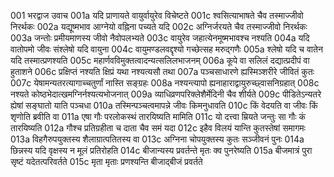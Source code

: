 001  भरद्वाज उवाच
001a यदि प्राणायते वायुर्वायुरेव विचेष्टते
001c श्वसित्याभाषते चैव तस्माज्जीवो निरर्थकः
002a यद्यूष्मभाव आग्नेयो वह्निना पच्यते यदि
002c अग्निर्जरयते चैव तस्माज्जीवो निरर्थकः
003a जन्तोः प्रमीयमाणस्य जीवो नैवोपलभ्यते
003c वायुरेव जहात्येनमूष्मभावश्च नश्यति
004a यदि वातोपमो जीवः संश्लेषो यदि वायुना
004c वायुमण्डलवद्दृश्यो गच्छेत्सह मरुद्गणैः
005a श्लेषो यदि च वातेन यदि तस्मात्प्रणश्यति
005c महार्णवविमुक्तत्वादन्यत्सलिलभाजनम्
006a कूपे वा सलिलं दद्यात्प्रदीपं वा हुताशने
006c प्रक्षिप्तं नश्यति क्षिप्रं यथा नश्यत्यसौ तथा
007a पञ्चसाधारणे ह्यस्मिञ्शरीरे जीवितं कुतः
007c येषामन्यतरत्यागाच्चतुर्णां नास्ति सङ्ग्रहः
008a नश्यन्त्यापो ह्यनाहाराद्वायुरुच्छ्वासनिग्रहात्
008c नश्यते कोष्ठभेदात्खमग्निर्नश्यत्यभोजनात्
009a व्याधिव्रणपरिक्लेशैर्मेदिनी चैव शीर्यते
009c पीडितेऽन्यतरे ह्येषां सङ्घातो याति पञ्चधा
010a तस्मिन्पञ्चत्वमापन्ने जीवः किमनुधावति
010c किं वेदयति वा जीवः किं शृणोति ब्रवीति वा
011a एषा गौः परलोकस्थं तारयिष्यति मामिति
011c यो दत्त्वा म्रियते जन्तुः सा गौः कं तारयिष्यति
012a गौश्च प्रतिग्रहीता च दाता चैव समं यदा
012c इहैव विलयं यान्ति कुतस्तेषां समागमः
013a विहगैरुपयुक्तस्य शैलाग्रात्पतितस्य वा
013c अग्निना चोपयुक्तस्य कुतः सञ्जीवनं पुनः
014a छिन्नस्य यदि वृक्षस्य न मूलं प्रतिरोहति
014c बीजान्यस्य प्रवर्तन्ते मृतः क्व पुनरेष्यति
015a बीजमात्रं पुरा सृष्टं यदेतत्परिवर्तते
015c मृता मृताः प्रणश्यन्ति बीजाद्बीजं प्रवर्तते

